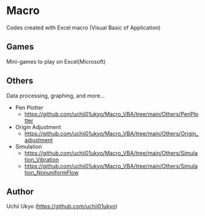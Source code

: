 # Macro
Codes created with Excel macro (Visual Basic of Application)
  
## Games
Mini-games to play on Excel(Microsoft)  
  
## Others
Data processing, graphing, and more...
+ Pen Plotter
  + https://github.com/uchii01ukyo/Macro_VBA/tree/main/Others/PenPlotter
+ Origin Adjustment
  + https://github.com/uchii01ukyo/Macro_VBA/tree/main/Others/Origin_adjustment
+ Simulation
  + https://github.com/uchii01ukyo/Macro_VBA/tree/main/Others/Simulation_Vibration
  + https://github.com/uchii01ukyo/Macro_VBA/tree/main/Others/Simulation_NonuniformFlow
  
## Author
Uchii Ukyo (https://github.com/uchii01ukyo)
